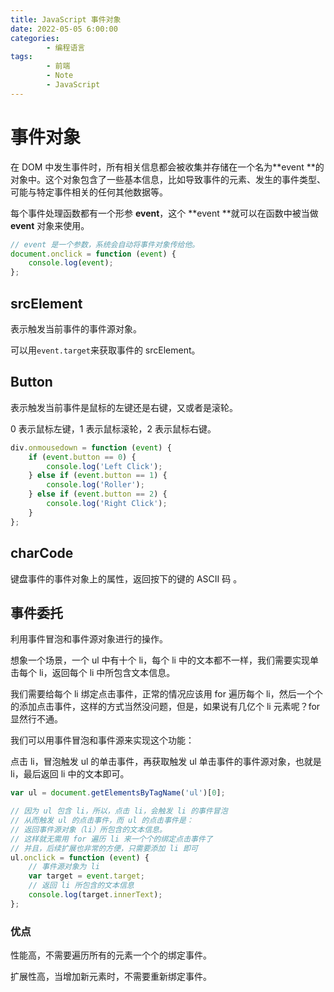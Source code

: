 ```yaml
---
title: JavaScript 事件对象
date: 2022-05-05 6:00:00
categories:
        - 编程语言
tags:
        - 前端
        - Note
        - JavaScript
---
```


# 事件对象

在 DOM 中发生事件时，所有相关信息都会被收集并存储在一个名为**event **的对象中。这个对象包含了一些基本信息，比如导致事件的元素、发生的事件类型、可能与特定事件相关的任何其他数据等。

每个事件处理函数都有一个形参 **event**，这个 **event **就可以在函数中被当做 **event** 对象来使用。

```js
// event 是一个参数，系统会自动将事件对象传给他。
document.onclick = function (event) {
	console.log(event);
};
```

## srcElement

表示触发当前事件的事件源对象。

可以用`event.target`来获取事件的 srcElement。

## Button

表示触发当前事件是鼠标的左键还是右键，又或者是滚轮。

0 表示鼠标左键，1 表示鼠标滚轮，2 表示鼠标右键。

```JavaScript
div.onmousedown = function (event) {
	if (event.button == 0) {
		console.log('Left Click');
	} else if (event.button == 1) {
		console.log('Roller');
	} else if (event.button == 2) {
		console.log('Right Click');
	}
};
```

## charCode

键盘事件的事件对象上的属性，返回按下的键的 ASCII 码 。

## 事件委托

利用事件冒泡和事件源对象进行的操作。

想象一个场景，一个 ul 中有十个 li，每个 li 中的文本都不一样，我们需要实现单击每个 li，返回每个 li 中所包含文本信息。

我们需要给每个 li 绑定点击事件，正常的情况应该用 for 遍历每个 li，然后一个个的添加点击事件，这样的方式当然没问题，但是，如果说有几亿个 li 元素呢？for 显然行不通。

我们可以用事件冒泡和事件源来实现这个功能：

点击 li，冒泡触发 ul 的单击事件，再获取触发 ul 单击事件的事件源对象，也就是 li，最后返回 li 中的文本即可。

```js
var ul = document.getElementsByTagName('ul')[0];

// 因为 ul 包含 li，所以，点击 li，会触发 li 的事件冒泡
// 从而触发 ul 的点击事件，而 ul 的点击事件是：
// 返回事件源对象（li）所包含的文本信息。
// 这样就无需用 for 遍历 li 来一个个的绑定点击事件了
// 并且，后续扩展也非常的方便，只需要添加 li 即可
ul.onclick = function (event) {
	// 事件源对象为 li
	var target = event.target;
	// 返回 li 所包含的文本信息
	console.log(target.innerText);
};
```

### 优点

性能高，不需要遍历所有的元素一个个的绑定事件。

扩展性高，当增加新元素时，不需要重新绑定事件。
